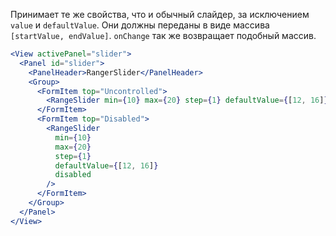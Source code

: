 Принимает те же свойства, что и обычный слайдер, за исключением `value` и `defaultValue`.
Они должны переданы в виде массива `[startValue, endValue]`. `onChange` так же возвращает подобный массив.

```jsx
<View activePanel="slider">
  <Panel id="slider">
    <PanelHeader>RangerSlider</PanelHeader>
    <Group>
      <FormItem top="Uncontrolled">
        <RangeSlider min={10} max={20} step={1} defaultValue={[12, 16]} />
      </FormItem>
      <FormItem top="Disabled">
        <RangeSlider
          min={10}
          max={20}
          step={1}
          defaultValue={[12, 16]}
          disabled
        />
      </FormItem>
    </Group>
  </Panel>
</View>
```
